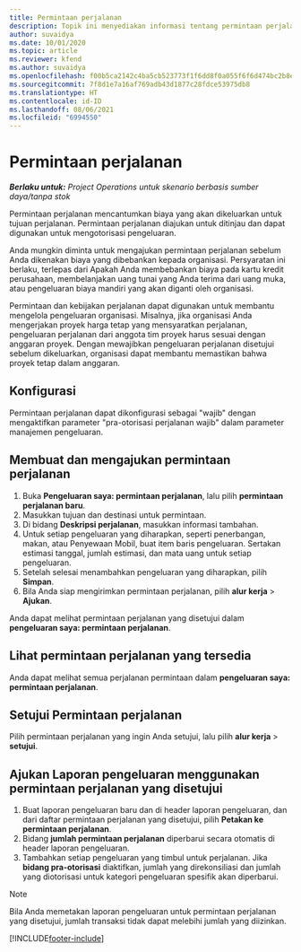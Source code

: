 ```yaml
---
title: Permintaan perjalanan
description: Topik ini menyediakan informasi tentang permintaan perjalanan.
author: suvaidya
ms.date: 10/01/2020
ms.topic: article
ms.reviewer: kfend
ms.author: suvaidya
ms.openlocfilehash: f00b5ca2142c4ba5cb523773f1f6dd8f0a055f6f6d474bc2b8e5f775ca0fc739
ms.sourcegitcommit: 7f8d1e7a16af769adb43d1877c28fdce53975db8
ms.translationtype: HT
ms.contentlocale: id-ID
ms.lasthandoff: 08/06/2021
ms.locfileid: "6994550"
---
```

# <a name="travel-requisitions"></a>Permintaan perjalanan

_**Berlaku untuk:** Project Operations untuk skenario berbasis sumber daya/tanpa stok_

Permintaan perjalanan mencantumkan biaya yang akan dikeluarkan untuk tujuan perjalanan. Permintaan perjalanan diajukan untuk ditinjau dan dapat digunakan untuk mengotorisasi pengeluaran.

Anda mungkin diminta untuk mengajukan permintaan perjalanan sebelum Anda dikenakan biaya yang dibebankan kepada organisasi. Persyaratan ini berlaku, terlepas dari Apakah Anda membebankan biaya pada kartu kredit perusahaan, membelanjakan uang tunai yang Anda terima dari uang muka, atau pengeluaran biaya mandiri yang akan diganti oleh organisasi.

Permintaan dan kebijakan perjalanan dapat digunakan untuk membantu mengelola pengeluaran organisasi. Misalnya, jika organisasi Anda mengerjakan proyek harga tetap yang mensyaratkan perjalanan, pengeluaran perjalanan dari anggota tim proyek harus sesuai dengan anggaran proyek. Dengan mewajibkan pengeluaran perjalanan disetujui sebelum dikeluarkan, organisasi dapat membantu memastikan bahwa proyek tetap dalam anggaran.

## <a name="configuration"></a>Konfigurasi 

Permintaan perjalanan dapat dikonfigurasi sebagai "wajib" dengan mengaktifkan parameter "pra-otorisasi perjalanan wajib" dalam parameter manajemen pengeluaran. 

## <a name="create-and-submit-a-travel-requisition"></a>Membuat dan mengajukan permintaan perjalanan

1. Buka **Pengeluaran saya: permintaan perjalanan**, lalu pilih **permintaan perjalanan baru**.
2. Masukkan tujuan dan destinasi untuk permintaan.
3. Di bidang  **Deskripsi perjalanan**, masukkan informasi tambahan. 
4. Untuk setiap pengeluaran yang diharapkan, seperti penerbangan, makan, atau Penyewaan Mobil, buat item baris pengeluaran. Sertakan estimasi tanggal, jumlah estimasi, dan mata uang untuk setiap pengeluaran. 
5. Setelah selesai menambahkan pengeluaran yang diharapkan, pilih **Simpan**.
6. Bila Anda siap mengirimkan permintaan perjalanan, pilih **alur kerja** > **Ajukan**.

Anda dapat melihat permintaan perjalanan yang disetujui dalam **pengeluaran saya: permintaan perjalanan**. 

## <a name="view-available-travel-requisitions"></a>Lihat permintaan perjalanan yang tersedia

Anda dapat melihat semua perjalanan permintaan dalam **pengeluaran saya: permintaan perjalanan**.

## <a name="approve-travel-requisitions"></a>Setujui Permintaan perjalanan

Pilih permintaan perjalanan yang ingin Anda setujui, lalu pilih **alur kerja** > **setujui**.  

## <a name="submit-an-expense-report-using-your-approved-travel-requisition"></a>Ajukan Laporan pengeluaran menggunakan permintaan perjalanan yang disetujui

1. Buat laporan pengeluaran baru dan di header laporan pengeluaran, dan dari daftar permintaan perjalanan yang disetujui, pilih **Petakan ke permintaan perjalanan**.
2. Bidang **jumlah permintaan perjalanan** diperbarui secara otomatis di header laporan pengeluaran.
3. Tambahkan setiap pengeluaran yang timbul untuk perjalanan. Jika **bidang pra-otorisasi** diaktifkan, jumlah yang direkonsiliasi dan jumlah yang diotorisasi untuk kategori pengeluaran spesifik akan diperbarui.

> [!NOTE]
> Bila Anda memetakan laporan pengeluaran untuk permintaan perjalanan yang disetujui, jumlah transaksi tidak dapat melebihi jumlah yang diizinkan. 


[!INCLUDE[footer-include](../includes/footer-banner.md)]